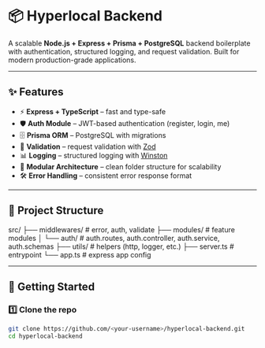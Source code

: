 # 📦 Hyperlocal Backend

A scalable **Node.js + Express + Prisma + PostgreSQL** backend boilerplate with authentication, structured logging, and request validation. Built for modern production-grade applications.

---

## ✨ Features
- ⚡ **Express + TypeScript** – fast and type-safe
- 🛡 **Auth Module** – JWT-based authentication (register, login, me)
- 🗄 **Prisma ORM** – PostgreSQL with migrations
- 🧾 **Validation** – request validation with [Zod](https://zod.dev)
- 📊 **Logging** – structured logging with [Winston](https://github.com/winstonjs/winston)
- 🧩 **Modular Architecture** – clean folder structure for scalability
- 🛠 **Error Handling** – consistent error response format

---

## 📂 Project Structure

src/
├── middlewares/ # error, auth, validate
├── modules/ # feature modules
│ └── auth/ # auth.routes, auth.controller, auth.service, auth.schemas
├── utils/ # helpers (http, logger, etc.)
├── server.ts # entrypoint
└── app.ts # express app config

---

## 🚀 Getting Started

### 1️⃣ Clone the repo
```bash
git clone https://github.com/<your-username>/hyperlocal-backend.git
cd hyperlocal-backend